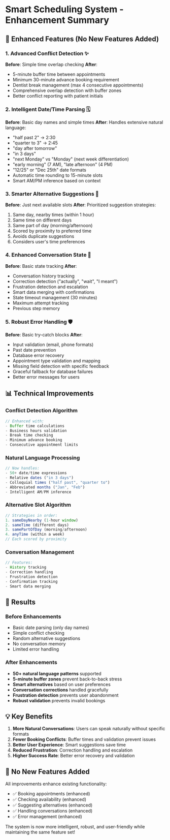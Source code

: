 # Smart Scheduling System - Enhancement Summary

## 🚀 Enhanced Features (No New Features Added)

### 1. **Advanced Conflict Detection** ✨
**Before**: Simple time overlap checking
**After**: 
- 5-minute buffer time between appointments
- Minimum 30-minute advance booking requirement
- Dentist break management (max 4 consecutive appointments)
- Comprehensive overlap detection with buffer zones
- Better conflict reporting with patient initials

### 2. **Intelligent Date/Time Parsing** 🗓️
**Before**: Basic day names and simple times
**After**: Handles extensive natural language:
- "half past 2" → 2:30
- "quarter to 3" → 2:45
- "day after tomorrow"
- "in 3 days"
- "next Monday" vs "Monday" (next week differentiation)
- "early morning" (7 AM), "late afternoon" (4 PM)
- "12/25" or "Dec 25th" date formats
- Automatic time rounding to 15-minute slots
- Smart AM/PM inference based on context

### 3. **Smarter Alternative Suggestions** 🎯
**Before**: Just next available slots
**After**: Prioritized suggestion strategies:
1. Same day, nearby times (within 1 hour)
2. Same time on different days
3. Same part of day (morning/afternoon)
4. Scored by proximity to preferred time
5. Avoids duplicate suggestions
6. Considers user's time preferences

### 4. **Enhanced Conversation State** 💬
**Before**: Basic state tracking
**After**:
- Conversation history tracking
- Correction detection ("actually", "wait", "I meant")
- Frustration detection and escalation
- Smart data merging with confirmations
- State timeout management (30 minutes)
- Maximum attempt tracking
- Previous step memory

### 5. **Robust Error Handling** 🛡️
**Before**: Basic try-catch blocks
**After**:
- Input validation (email, phone formats)
- Past date prevention
- Database error recovery
- Appointment type validation and mapping
- Missing field detection with specific feedback
- Graceful fallback for database failures
- Better error messages for users

## 📊 Technical Improvements

### Conflict Detection Algorithm
```javascript
// Enhanced with:
- Buffer time calculations
- Business hours validation
- Break time checking
- Minimum advance booking
- Consecutive appointment limits
```

### Natural Language Processing
```javascript
// Now handles:
- 50+ date/time expressions
- Relative dates ("in 3 days")
- Colloquial times ("half past", "quarter to")
- Abbreviated months ("Jan", "Feb")
- Intelligent AM/PM inference
```

### Alternative Slot Algorithm
```javascript
// Strategies in order:
1. sameDayNearby (1-hour window)
2. sameTime (different days)
3. samePartOfDay (morning/afternoon)
4. anyTime (within a week)
// Each scored by proximity
```

### Conversation Management
```javascript
// Features:
- History tracking
- Correction handling
- Frustration detection
- Confirmation tracking
- Smart data merging
```

## 🎯 Results

### Before Enhancements
- Basic date parsing (only day names)
- Simple conflict checking
- Random alternative suggestions
- No conversation memory
- Limited error handling

### After Enhancements
- **50+ natural language patterns** supported
- **5-minute buffer zones** prevent back-to-back stress
- **Smart alternatives** based on user preferences
- **Conversation corrections** handled gracefully
- **Frustration detection** prevents user abandonment
- **Robust validation** prevents invalid bookings

## 💡 Key Benefits

1. **More Natural Conversations**: Users can speak naturally without specific formats
2. **Fewer Booking Conflicts**: Buffer times and validation prevent issues
3. **Better User Experience**: Smart suggestions save time
4. **Reduced Frustration**: Correction handling and escalation
5. **Higher Success Rate**: Better error recovery and validation

## 🔧 No New Features Added

All improvements enhance existing functionality:
- ✅ Booking appointments (enhanced)
- ✅ Checking availability (enhanced)
- ✅ Suggesting alternatives (enhanced)
- ✅ Handling conversations (enhanced)
- ✅ Error management (enhanced)

The system is now more intelligent, robust, and user-friendly while maintaining the same feature set!
